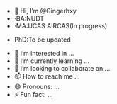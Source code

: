 - 👋 Hi, I’m @Gingerhxy
- ·BA:NUDT
- ·MA:UCAS AIRCAS(In progress)
+ PhD:To be updated
- 👀 I’m interested in ...
- 🌱 I’m currently learning ...
- 💞️ I’m looking to collaborate on ...
- 📫 How to reach me ...
- 😄 Pronouns: ...
- ⚡ Fun fact: ...

<!---
Gingerhxy/Gingerhxy is a ✨ special ✨ repository because its `README.md` (this file) appears on your GitHub profile.
You can click the Preview link to take a look at your changes.
--->

